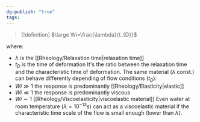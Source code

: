 ```yaml
---
dg-publish: "true"
tags:
---
```

>[!definition]
>$\large Wi=\frac{\lambda}{t_{D}}$

where:
- $\lambda$ is the [[Rheology/Relaxation time|relaxation time]] 
- $t_{D}$ is the time of deformation
It's the ratio between the relaxation time and the characteristic time of deformation.
The same material ($\lambda$ const.) can behave differently depending of flow conditions ($t_{D}$):
- $Wi\gg 1$ the response is predominantly [[Rheology/Elasticity|elastic]]
- $Wi\ll 1$ the response is predominantly viscous
- $Wi \sim 1$ [[Rheology/Viscoelasticity|viscoelastic material]] 
Even water at room temperature ($\lambda=10^{-13}s$) can act as a viscoelastic material if the characteristic time scale of the flow is small enough (lower than $\lambda$).

